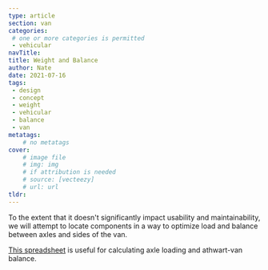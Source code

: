 ```yaml
---
type: article
section: van
categories: 
 # one or more categories is permitted
 - vehicular
navTitle: 
title: Weight and Balance
author: Nate
date: 2021-07-16
tags:
 - design
 - concept
 - weight
 - vehicular
 - balance
 - van
metatags:
	# no metatags
cover: 
	# image file
	# img: img
	# if attribution is needed
	# source: [vecteezy]
	# url: url
tldr:
---
```


To the extent that it doesn't significantly impact usability and maintainability, we will attempt to locate components in a way to optimize load and balance between axles and sides of the van.

[This spreadsheet](https://docs.google.com/spreadsheets/d/19zj8zePUruV7xZi8W45DDLBeJLT8us-NeaLOh08bvxs/edit?usp=sharing) is useful for calculating axle loading and athwart-van balance. 